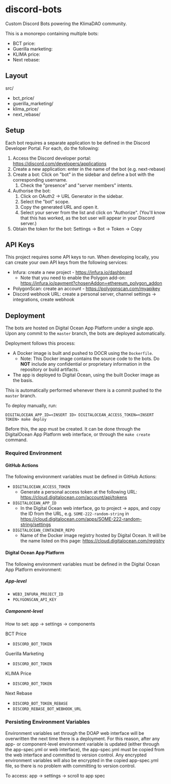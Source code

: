 # discord-bots

Custom Discord Bots powering the KlimaDAO community.

This is a monorepo containing multiple bots:

- BCT price:
- Guerilla marketing:
- KLIMA price:
- Next rebase:

## Layout

src/

- bct_price/
- guerilla_marketing/
- klima_price/
- next_rebase/

## Setup

Each bot requires a separate application to be defined in the Discord Developer Portal. For each, do the following:

1. Access the Discord developer portal: <https://discord.com/developers/applications>
1. Create a new application: enter in the name of the bot (e.g. next-rebase)
1. Create a bot: Click on "bot" in the sidebar and define a bot with the corresponding username.
   1. Check the "presence" and "server members" intents.
1. Authorise the bot:
   1. Click on OAuth2 -> URL Generator in the sidebar.
   1. Select the "bot" scope.
   1. Copy the generated URL and open it.
   1. Select your server from the list and click on "Authorize". (You'll know that this has worked, as the bot user will appear in your Discord server.)
1. Obtain the token for the bot: Settings -> Bot -> Token -> Copy

## API Keys

This project requires some API keys to run. When developing locally, you can create your own API keys from the following services:

- Infura: create a new project - <https://infura.io/dashboard>
  - Note that you need to enable the Polygon add-on: <https://infura.io/payment?chosenAddon=ethereum_polygon_addon>
- PolygonScan: create an account - <https://polygonscan.com/myapikey>
- Discord webhook URL: create a personal server, channel settings -> integrations, create webhook

## Deployment

The bots are hosted on Digital Ocean App Platform under a single app. Upon any commit to the `master` branch, the bots are deployed automatically.

Deployment follows this process:

- A Docker image is built and pushed to DOCR using the `Dockerfile`.
  - Note: This Docker image contains the source code to the bots. Do **NOT** include any confidential or proprietary information in the repository or build artifacts.
- The app is deployed to Digital Ocean, using the built Docker image as the basis.

This is automatically performed whenever there is a commit pushed to the `master` branch.

To deploy manually, run:

`DIGITALOCEAN_APP_ID=<INSERT ID> DIGITALOCEAN_ACCESS_TOKEN=<INSERT TOKEN> make deploy`

Before this, the app must be created. It can be done through the DigitalOcean App Platform web interface, or through the `make create` command.

### Required Environment

#### GitHub Actions

The following environment variables must be defined in GitHub Actions:

- `DIGITALOCEAN_ACCESS_TOKEN`
  - Generate a personal access token at the following URL: <https://cloud.digitalocean.com/account/api/tokens>
- `DIGITALOCEAN_APP_ID`
  - In the Digital Ocean web interface, go to project -> apps, and copy the ID from the URL, e.g. `SOME-222-random-string` in <https://cloud.digitalocean.com/apps/SOME-222-random-string/settings>
- `DIGITALOCEAN_CONTAINER_REPO`
  - Name of the Docker image registry hosted by Digital Ocean. It will be the name listed on this page: <https://cloud.digitalocean.com/registry>

#### Digital Ocean App Platform

The following environment variables must be defined in the Digital Ocean App Platform environment:

##### App-level

- `WEB3_INFURA_PROJECT_ID`
- `POLYGONSCAN_API_KEY`

##### Component-level

How to set: app -> settings -> components

BCT Price

- `DISCORD_BOT_TOKEN`

Guerilla Marketing

- `DISCORD_BOT_TOKEN`

KLIMA Price

- `DISCORD_BOT_TOKEN`

Next Rebase

- `DISCORD_BOT_TOKEN_REBASE`
- `DISCORD_REBASE_BOT_WEBHOOK_URL`

### Persisting Environment Variables

Environment variables set through the DOAP web interface will be overwritten the next time there is a deployment. For this reason, after any app- or component-level environment variable is updated (either through the app-spec.yml or web interface), the app-spec.yml must be copied from the web interface and committed to version control. Any encrypted environment variables will also be encrypted in the copied app-spec.yml file, so there is no problem with committing to version control.

To access: app -> settings -> scroll to app spec
